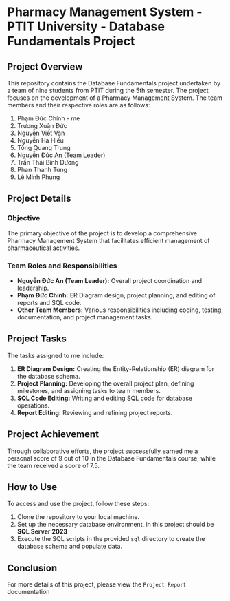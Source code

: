# Pharmacy Management System - PTIT University - Database Fundamentals Project

## Project Overview

This repository contains the Database Fundamentals project undertaken by a team of nine students from PTIT during the 5th semester. The project focuses on the development of a Pharmacy Management System. The team members and their respective roles are as follows:

1. Phạm Đức Chính - me
2. Trương Xuân Đức
3. Nguyễn Viết Văn
4. Nguyễn Hà Hiếu
5. Tống Quang Trung
6. Nguyễn Đức An (Team Leader)
7. Trần Thái Bình Dương
8. Phan Thanh Tùng
9. Lê Minh Phụng

## Project Details

### Objective
The primary objective of the project is to develop a comprehensive Pharmacy Management System that facilitates efficient management of pharmaceutical activities.

### Team Roles and Responsibilities

- **Nguyễn Đức An (Team Leader):** Overall project coordination and leadership.
- **Phạm Đức Chính:** ER Diagram design, project planning, and editing of reports and SQL code.
- **Other Team Members:** Various responsibilities including coding, testing, documentation, and project management tasks.

## Project Tasks

The tasks assigned to me include:

1. **ER Diagram Design:** Creating the Entity-Relationship (ER) diagram for the database schema.
2. **Project Planning:** Developing the overall project plan, defining milestones, and assigning tasks to team members.
3. **SQL Code Editing:** Writing and editing SQL code for database operations.
4. **Report Editing:** Reviewing and refining project reports.

## Project Achievement

Through collaborative efforts, the project successfully earned me a personal score of 9 out of 10 in the Database Fundamentals course, while the team received a score of 7.5.

## How to Use

To access and use the project, follow these steps:

1. Clone the repository to your local machine.
2. Set up the necessary database environment, in this project should be **SQL Server 2023**
3. Execute the SQL scripts in the provided `sql` directory to create the database schema and populate data.

## Conclusion
For more details of this project, please view the `Project Report` documentation

